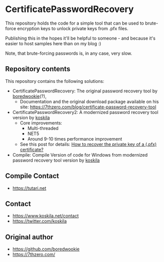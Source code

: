 # CertificatePasswordRecovery

This repository holds the code for a simple tool that can be used to brute-force encryption keys to unlock private keys from .pfx files.

Publishing this in the hopes it'll be helpful to someone - and because it's easier to host samples here than on my blog :)

Note, that brute-forcing passwords is, in any case, very slow.

## Repository contents

This repository contains the following solutions:

* CertificatePasswordRecovery: The original password recovery tool by [boredwookie](https://github.com/boredwookie/)(?),
  * Documentation and the original download package available on his site: https://7thzero.com/blog/certificate-password-recovery-tool
* CertificatePasswordRecovery2: A modernized password recovery tool version by [koskila](https://github.com/koskila/) 
  * Core improvements:
    * Multi-threaded
    * NET5
    * Around 9-10 times performance improvement
  * See this post for details: [How to recover the private key of a (.pfx) certificate?](https://www.koskila.net/how-to-recover-the-private-key-of-a-pfx-certificate/)
* Compile: Compile Version of code for Windows from modernized password recovery tool version by [koskila](https://github.com/koskila/) 

## Compile Contact

* https://tutari.net
  
## Contact

* https://www.koskila.net/contact
* https://twitter.com/koskila

## Original author

* https://github.com/boredwookie
* https://7thzero.com/ 
